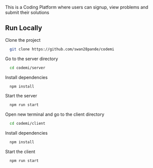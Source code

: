 


This is a Coding Platform where users can signup, view problems and submit their solutions 




## Run Locally

Clone the project

```bash
  git clone https://github.com/swan28pande/codemi
```

Go to the server directory

```bash
  cd codemi/server
```

Install dependencies

```bash
  npm install
```

Start the server

```bash
  npm run start
```

Open new terminal and go to the client directory

```bash
  cd codemi/client
```

Install dependencies

```bash
  npm install
```

Start the client

```bash
  npm run start
```

